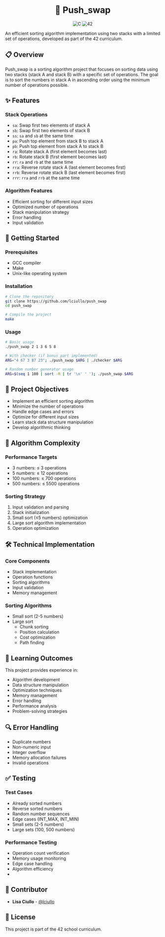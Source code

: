 <h1 align="center"> 🔄 Push_swap</h1>

<p align="center">
  <img src="https://img.shields.io/badge/C-00599C?style=for-the-badge&logo=c&logoColor=white" alt="C"/>
  <img src="https://img.shields.io/badge/42-000000?style=for-the-badge&logo=42&logoColor=white" alt="42"/>
</p>

An efficient sorting algorithm implementation using two stacks with a limited set of operations, developed as part of the 42 curriculum.

## 📋 Overview

Push_swap is a sorting algorithm project that focuses on sorting data using two stacks (stack A and stack B) with a specific set of operations. The goal is to sort the numbers in stack A in ascending order using the minimum number of operations possible.

## ✨ Features

### Stack Operations
* `sa`: Swap first two elements of stack A
* `sb`: Swap first two elements of stack B
* `ss`: `sa` and `sb` at the same time
* `pa`: Push top element from stack B to stack A
* `pb`: Push top element from stack A to stack B
* `ra`: Rotate stack A (first element becomes last)
* `rb`: Rotate stack B (first element becomes last)
* `rr`: `ra` and `rb` at the same time
* `rra`: Reverse rotate stack A (last element becomes first)
* `rrb`: Reverse rotate stack B (last element becomes first)
* `rrr`: `rra` and `rrb` at the same time

### Algorithm Features
* Efficient sorting for different input sizes
* Optimized number of operations
* Stack manipulation strategy
* Error handling
* Input validation

## 🚀 Getting Started

### Prerequisites
* GCC compiler
* Make
* Unix-like operating system

### Installation

```bash
# Clone the repository
git clone https://github.com/lciullo/push_swap
cd push_swap

# Compile the project
make
```

### Usage

```bash
# Basic usage
./push_swap 2 1 3 6 5 8

# With checker (if bonus part implemented)
ARG="4 67 3 87 23"; ./push_swap $ARG | ./checker $ARG

# Random number generator usage
ARG=$(seq 1 100 | sort -R | tr '\n' ' '); ./push_swap $ARG
```

## 🎯 Project Objectives
* Implement an efficient sorting algorithm
* Minimize the number of operations
* Handle edge cases and errors
* Optimize for different input sizes
* Learn stack data structure manipulation
* Develop algorithmic thinking

## 🧮 Algorithm Complexity

### Performance Targets
* 3 numbers: ≤ 3 operations
* 5 numbers: ≤ 12 operations
* 100 numbers: ≤ 700 operations
* 500 numbers: ≤ 5500 operations

### Sorting Strategy
1. Input validation and parsing
2. Stack initialization
3. Small sort (≤5 numbers) optimization
4. Large sort algorithm implementation
5. Operation optimization

## 🛠️ Technical Implementation

### Core Components
* Stack implementation
* Operation functions
* Sorting algorithms
* Input validation
* Memory management

### Sorting Algorithms
* Small sort (2-5 numbers)
* Large sort
  * Chunk sorting
  * Position calculation
  * Cost optimization
  * Path finding

## 🧠 Learning Outcomes
This project provides experience in:
* Algorithm development
* Data structure manipulation
* Optimization techniques
* Memory management
* Error handling
* Performance analysis
* Problem-solving strategies

## 🔍 Error Handling
* Duplicate numbers
* Non-numeric input
* Integer overflow
* Memory allocation failures
* Invalid operations

## ✅ Testing

### Test Cases
* Already sorted numbers
* Reverse sorted numbers
* Random number sequences
* Edge cases (INT_MAX, INT_MIN)
* Small sets (2-5 numbers)
* Large sets (100, 500 numbers)

### Performance Testing
* Operation count verification
* Memory usage monitoring
* Edge case handling
* Algorithm efficiency
* 
## 🤝 Contributor
- **Lisa Ciullo** - [@lciullo](https://github.com/lciullo)

## 📝 License
This project is part of the 42 school curriculum.

